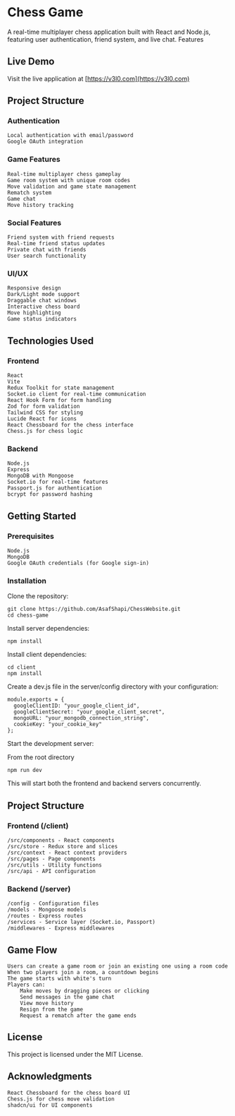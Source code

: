 # Chess Game

A real-time multiplayer chess application built with React and Node.js, featuring user authentication, friend system, and live chat.
Features

## Live Demo

Visit the live application at [https://v3l0.com](https://v3l0.com)

## Project Structure

### Authentication

    Local authentication with email/password
    Google OAuth integration

### Game Features

    Real-time multiplayer chess gameplay
    Game room system with unique room codes
    Move validation and game state management
    Rematch system
    Game chat
    Move history tracking

### Social Features

    Friend system with friend requests
    Real-time friend status updates
    Private chat with friends
    User search functionality

### UI/UX

    Responsive design
    Dark/Light mode support
    Draggable chat windows
    Interactive chess board
    Move highlighting
    Game status indicators

## Technologies Used

### Frontend

    React
    Vite
    Redux Toolkit for state management
    Socket.io client for real-time communication
    React Hook Form for form handling
    Zod for form validation
    Tailwind CSS for styling
    Lucide React for icons
    React Chessboard for the chess interface
    Chess.js for chess logic

### Backend

    Node.js
    Express
    MongoDB with Mongoose
    Socket.io for real-time features
    Passport.js for authentication
    bcrypt for password hashing

## Getting Started

### Prerequisites

    Node.js
    MongoDB
    Google OAuth credentials (for Google sign-in)

### Installation

Clone the repository:

    git clone https://github.com/AsafShapi/ChessWebsite.git
    cd chess-game

Install server dependencies:

    npm install

Install client dependencies:

    cd client
    npm install

Create a dev.js file in the server/config directory with your configuration:

    module.exports = {
      googleClientID: "your_google_client_id",
      googleClientSecret: "your_google_client_secret",
      mongoURL: "your_mongodb_connection_string",
      cookieKey: "your_cookie_key"
    };

Start the development server:

From the root directory

    npm run dev

This will start both the frontend and backend servers concurrently.


## Project Structure

### Frontend (/client)

    /src/components - React components
    /src/store - Redux store and slices
    /src/context - React context providers
    /src/pages - Page components
    /src/utils - Utility functions
    /src/api - API configuration

### Backend (/server)

    /config - Configuration files
    /models - Mongoose models
    /routes - Express routes
    /services - Service layer (Socket.io, Passport)
    /middlewares - Express middlewares

## Game Flow

    Users can create a game room or join an existing one using a room code
    When two players join a room, a countdown begins
    The game starts with white's turn
    Players can:
        Make moves by dragging pieces or clicking
        Send messages in the game chat
        View move history
        Resign from the game
        Request a rematch after the game ends

## License

This project is licensed under the MIT License.

## Acknowledgments

    React Chessboard for the chess board UI
    Chess.js for chess move validation
    shadcn/ui for UI components
